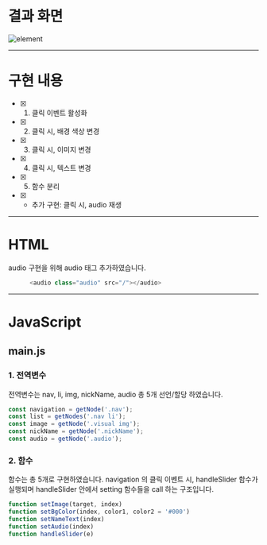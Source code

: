 
# 결과 화면
![element](https://github.com/dani-day/js-homework/assets/134567470/10f4a41c-e389-4a2b-86ac-6e1f76d4504a)

---

# 구현 내용
- [x] 1. 클릭 이벤트 활성화
- [x] 2. 클릭 시, 배경 색상 변경
- [x] 3. 클릭 시, 이미지 변경
- [x] 4. 클릭 시, 텍스트 변경
- [x] 5. 함수 분리
- [x] + 추가 구현: 클릭 시, audio 재생

---

# HTML
audio 구현을 위해 audio 태그 추가하였습니다.

```javascript
      <audio class="audio" src="/"></audio>
```

---
# JavaScript
## main.js
### 1. 전역변수
전역변수는 nav, li, img, nickName, audio 총 5개 선언/할당 하였습니다.

```javascript
const navigation = getNode('.nav');
const list = getNodes('.nav li');
const image = getNode('.visual img');
const nickName = getNode('.nickName');
const audio = getNode('.audio');
```

### 2. 함수
함수는 총 5개로 구현하였습니다.
navigation 의 클릭 이벤트 시, handleSlider 함수가 실행되며 handleSlider 안에서 setting 함수들을 call 하는 구조입니다.

```javascript
function setImage(target, index)
function setBgColor(index, color1, color2 = '#000')
function setNameText(index)
function setAudio(index)
function handleSlider(e)
```



